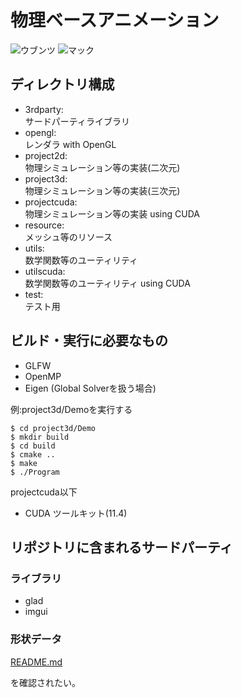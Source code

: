 # 物理ベースアニメーション

![ウブンツ](https://github.com/poly-bear/PBA/actions/workflows/ubuntu.yml/badge.svg)
![マック](https://github.com/poly-bear/PBA/actions/workflows/mac.yml/badge.svg)

## ディレクトリ構成

* 3rdparty:  
    サードパーティライブラリ
* opengl:  
    レンダラ with OpenGL
* project2d:  
    物理シミュレーション等の実装(二次元)
* project3d:  
    物理シミュレーション等の実装(三次元)
* projectcuda:  
    物理シミュレーション等の実装 using CUDA
* resource:  
    メッシュ等のリソース
* utils:  
    数学関数等のユーティリティ
* utilscuda:  
    数学関数等のユーティリティ using CUDA
* test:  
    テスト用

## ビルド・実行に必要なもの

- GLFW
- OpenMP
- Eigen (Global Solverを扱う場合)

例:project3d/Demoを実行する
```
$ cd project3d/Demo
$ mkdir build
$ cd build
$ cmake ..
$ make
$ ./Program
```

projectcuda以下

- CUDA ツールキット(11.4)

## リポジトリに含まれるサードパーティ

### ライブラリ

* glad
* imgui

### 形状データ

[README.md](/resource/README.md)

を確認されたい。
